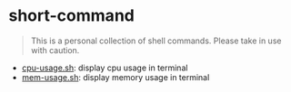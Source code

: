 # short-command

> This is a personal collection of shell commands. Please take in use with caution.

- [cpu-usage.sh](./cpu-usage.sh): display cpu usage in terminal
- [mem-usage.sh](./mem-usage.sh): display memory usage in terminal
